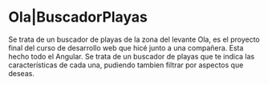 # Ola|BuscadorPlayas
Se trata de un buscador de playas de la zona del levante
Ola, es el proyecto final del curso de desarrollo web que hicé junto a una compañera. Esta hecho todo el Angular. Se trata de un buscador de playas que te indica las características de cada una, pudiendo tambien filtrar por aspectos que deseas.
